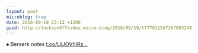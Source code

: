 ```yaml
---
layout: post
microblog: true
date: 2016-09-19 23:12 +1300
guid: http://JacksonOfTrades.micro.blog/2016/09/19/t777812567267893248.html
---
```

♠ Berserk notes [t.co/UjJOVhIRz...](https://t.co/UjJOVhIRz9)
